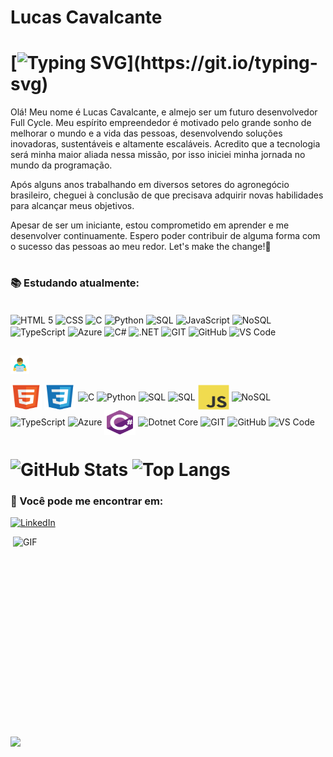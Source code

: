 # Lucas Cavalcante

# [![Typing SVG](https://readme-typing-svg.herokuapp.com?font=Fira+Code&size=14&pause=1000&color=1E90FF&width=435&lines=Hello,+world!;Sejam+bem+vindos%2C+ao+meu+GitHub.)](https://git.io/typing-svg)

Olá! Meu nome é Lucas Cavalcante, e almejo ser um futuro desenvolvedor Full Cycle. Meu espírito empreendedor é motivado pelo grande sonho de melhorar o mundo e a vida das pessoas, desenvolvendo soluções inovadoras, sustentáveis e altamente escaláveis. Acredito que a tecnologia será minha maior aliada nessa missão, por isso iniciei minha jornada no mundo da programação.

Após alguns anos trabalhando em diversos setores do agronegócio brasileiro, cheguei à conclusão de que precisava adquirir novas habilidades para alcançar meus objetivos.

Apesar de ser um iniciante, estou comprometido em aprender e me desenvolver continuamente. Espero poder contribuir de alguma forma com o sucesso das pessoas ao meu redor. Let's make the change!🚀


#
### 📚 Estudando atualmente:
<div style="display: inline_block"><br/>
<img align="center" alt="HTML 5" src="https://img.shields.io/badge/HTML5-E34F26?style=for-the-badge&logo=html5&logoColor=white" />
<img align="center" alt="CSS" src="https://img.shields.io/badge/CSS3-1572B6?style=for-the-badge&logo=css3&logoColor=white" />
<img align="center" alt="C" src="https://img.shields.io/badge/C-A8B9CC?style=for-the-badge&logo=c&logoColor=white" />
<img align="center" alt="Python" src="https://img.shields.io/badge/Python-3776AB?style=for-the-badge&logo=python&logoColor=white" />
<img align="center" alt="SQL" src="https://img.shields.io/badge/SQL-4479A1?style=for-the-badge&logo=postgresql&logoColor=white" />
<img align="center" alt="JavaScript" src="https://img.shields.io/badge/JavaScript-F7DF1E?style=for-the-badge&logo=javascript&logoColor=black" />
<img align="center" alt="NoSQL" src="https://img.shields.io/badge/NoSQL-4D88FF?style=for-the-badge&logo=nosql&logoColor=white" />
<img align="center" alt="TypeScript" src="https://img.shields.io/badge/TypeScript-3178C6?style=for-the-badge&logo=typescript&logoColor=white" />
<img align="center" alt="Azure" src="https://img.shields.io/badge/Azure-0078D4?style=for-the-badge&logo=microsoftazure&logoColor=white" />
<img align="center" alt="C#" src="https://img.shields.io/badge/C%23-239120?style=for-the-badge&logo=c-sharp&logoColor=white" />
<img align="center" alt=".NET" src="https://img.shields.io/badge/.NET-5C2D91?style=for-the-badge&logo=.net&logoColor=white" />
<img align="center" alt="GIT" src="https://img.shields.io/badge/GIT-E44C30?style=for-the-badge&logo=git&logoColor=white" />
<img align="center" alt="GitHub" src="https://img.shields.io/badge/GitHub-181717?style=for-the-badge&logo=github&logoColor=white" />
<img align="center" alt="VS Code" src="https://img.shields.io/badge/VS%20Code-007ACC?style=for-the-badge&logo=visual-studio-code&logoColor=white" />
</div>


##
<div style="display: inline_block">
  <h3><img src="https://raw.githubusercontent.com/arthurgalanti/arthurgalanti/main/assets/man-technologist.gif" width="30" style="vertical-align: middle;"></h3>
  <img align="center" alt="HTML" height="40" width="50" src="https://raw.githubusercontent.com/devicons/devicon/master/icons/html5/html5-original.svg" />
  <img align="center" alt="CSS" height="40" width="50" src="https://raw.githubusercontent.com/devicons/devicon/master/icons/css3/css3-original.svg" />
  <img align="center" alt="C" height="40" width="50" src="https://cdn.jsdelivr.net/gh/devicons/devicon/icons/c/c-original.svg" />
  <img align="center" alt="Python" height="40" width="50" src="https://cdn.jsdelivr.net/gh/devicons/devicon/icons/python/python-original.svg" />
  <img align="center" alt="SQL" height="40" width="50" src="https://cdn.jsdelivr.net/gh/devicons/devicon/icons/mysql/mysql-original-wordmark.svg" />
  <img align="center" alt="SQL" height="40" width="50" src="https://cdn.jsdelivr.net/gh/devicons/devicon/icons/postgresql/postgresql-original-wordmark.svg" />
  <img align="center" alt="JavaScript" height="40" width="50" src="https://raw.githubusercontent.com/devicons/devicon/master/icons/javascript/javascript-original.svg" />
  <img align="center" alt="NoSQL" height="40" width="50" src="https://cdn.jsdelivr.net/gh/devicons/devicon/icons/mongodb/mongodb-original.svg" />
  <img align="center" alt="TypeScript" height="40" width="50" src="https://cdn.jsdelivr.net/gh/devicons/devicon/icons/typescript/typescript-original.svg" />
  <img align="center" alt="Azure" height="40" width="50" src="https://cdn.jsdelivr.net/gh/devicons/devicon/icons/azure/azure-original.svg" />
  <img align="center" alt="C#" height="40" width="50" src="https://raw.githubusercontent.com/devicons/devicon/master/icons/csharp/csharp-original.svg" />
  <img align="center" alt="Dotnet Core" height="40" width="50" src="https://cdn.jsdelivr.net/gh/devicons/devicon/icons/dotnetcore/dotnetcore-original.svg" />
  <img align="center" alt="GIT" height="40" width="50" src="https://cdn.jsdelivr.net/gh/devicons/devicon/icons/git/git-original.svg" />
  <img align="center" alt="GitHub" height="40" width="50" src="https://cdn.jsdelivr.net/gh/devicons/devicon/icons/github/github-original.svg" />
  <img align="center" alt="VS Code" height="40" width="50" src="https://cdn.jsdelivr.net/gh/devicons/devicon@latest/icons/vscode/vscode-original-wordmark.svg" />
</div>

#
# ![GitHub Stats](https://github-readme-stats.vercel.app/api?username=LucasCavalkante&theme=transparent&bg_color=FFFFFF&border_color=30A3DC&show_icons=true&icon_color=30A3DC&title_color=007ACC&text_color=333333) ![Top Langs](https://github-readme-stats-git-masterrstaa-rickstaa.vercel.app/api/top-langs/?username=LucasCavalkante&layout=compact&bg_color=FFFFFF&border_color=30A3DC&title_color=30A3DC&text_color=000000)




### 📲 Você pode me encontrar em:

[![LinkedIn](https://img.shields.io/badge/linkedin-%230077B5.svg?style=for-the-badge&logo=linkedin&logoColor=white)](https://www.linkedin.com/in/lucascavalkante/)

<img align="right" alt="GIF" src="https://github.com/abhisheknaiidu/abhisheknaiidu/blob/master/code.gif?raw=true" width="500" height="320" />

<a href="https://visitorbadge.io/status?path=https%3A%2F%2Fgithub.com%2FLucasCavalkante">
  <img src="https://api.visitorbadge.io/api/combined?path=https%3A%2F%2Fgithub.com%2FLucasCavalkante&label=Visitantes%20(HOJE%2FTotal)&labelColor=%235b187e&countColor=%235b187e&labelStyle=upper" />
</a>
